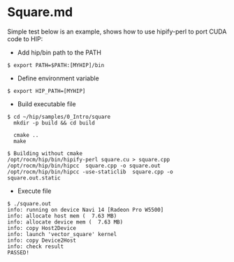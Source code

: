 # Square.md

Simple test below is an example, shows how to use hipify-perl to port CUDA code to HIP:

- Add hip/bin path to the PATH
```
$ export PATH=$PATH:[MYHIP]/bin
```

- Define environment variable
```
$ export HIP_PATH=[MYHIP]
```

- Build executable file
```
$ cd ~/hip/samples/0_Intro/square
  mkdir -p build && cd build

  cmake ..
  make

$ Building without cmake
/opt/rocm/hip/bin/hipify-perl square.cu > square.cpp
/opt/rocm/hip/bin/hipcc  square.cpp -o square.out
/opt/rocm/hip/bin/hipcc -use-staticlib  square.cpp -o square.out.static
```
- Execute file
```
$ ./square.out
info: running on device Navi 14 [Radeon Pro W5500]
info: allocate host mem (  7.63 MB)
info: allocate device mem (  7.63 MB)
info: copy Host2Device
info: launch 'vector_square' kernel
info: copy Device2Host
info: check result
PASSED!
```
